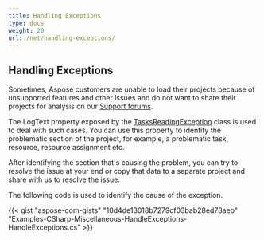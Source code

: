 ```yaml
---
title: Handling Exceptions
type: docs
weight: 20
url: /net/handling-exceptions/
---
```


## **Handling Exceptions**
Sometimes, Aspose customers are unable to load their projects because of unsupported features and other issues and do not want to share their projects for analysis on our [Support forums](http://www.aspose.com/community/forums/default.aspx).

The LogText property exposed by the [TasksReadingException]() class is used to deal with such cases. You can use this property to identify the problematic section of the project, for example, a problematic task, resource, resource assignment etc.

After identifying the section that's causing the problem, you can try to resolve the issue at your end or copy that data to a separate project and share with us to resolve the issue.

The following code is used to identify the cause of the exception.

{{< gist "aspose-com-gists" "10d4de13018b7279cf03bab28ed78aeb" "Examples-CSharp-Miscellaneous-HandleExceptions-HandleExceptions.cs" >}}
